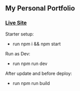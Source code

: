 ## My Personal Portfolio

### [Live Site](https://luigipinna.com)

Starter setup:

- run npm i && npm start

Run as Dev:

- run npm run dev

After update and before deploy:

- run npm run build
